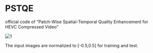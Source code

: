 # PSTQE
official code of “Patch-Wise Spatial-Temporal Quality Enhancement for HEVC Compressed Video”


![1](https://user-images.githubusercontent.com/38873963/164914526-52a08a59-e71e-4c8c-8440-7dd8a99ca22d.PNG)

The input images are normalized to [-0.5,0.5] for training and test.




